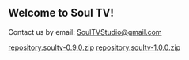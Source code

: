 ## Welcome to Soul TV!

Contact us by email: SoulTVStudio@gmail.com
 
<a href="repository.soultv-0.9.0.zip">repository.soultv-0.9.0.zip</a>
<a href="repository.soultv-1.0.0.zip">repository.soultv-1.0.0.zip</a>
